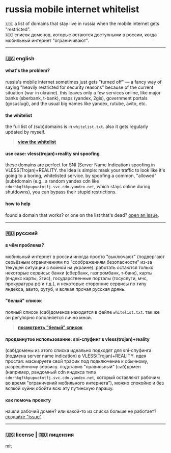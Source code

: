# russia mobile internet whitelist

🇺🇸 a list of domains that stay live in russia when the mobile internet gets "restricted".
<br>
🇷🇺 список доменов, которые остаются доступными в россии, когда мобильный интернет "ограничивают".

---

### **🇺🇸 english**

#### what's the problem?

russia's mobile internet sometimes just gets "turned off" — a fancy way of saying "heavily restricted for security reasons" because of the current situation (war in ukraine). this leaves only a few services online, like major banks (sberbank, t-bank), maps (yandex, 2gis), government portals (gosuslugi), and the usual big names like yandex, rutube, avito, etc.

#### the whitelist

the full list of (sub)domains is in `whitelist.txt`. also it gets regularly updated by myself.

> **[view the whitelist](./whitelist.txt)**

#### use case: vless(trojan)+reality sni spoofing

these domains are perfect for SNI (Server Name Indication) spoofing in VLESS(Trojan)+REALITY. the idea is simple: mask your traffic to look like it's going to a boring, whitelisted service. by spoofing a common, "allowed" (sub)domain (e.g., a random yandex cdn like `cdnrhkgfkkpupuotntfj.svc.cdn.yandex.net`, which stays online during shutdowns), you can bypass their stupid restrictions.

#### how to help

found a domain that works? or one on the list that's dead? [open an issue](https://github.com/hxehex/russia-mobile-internet-whitelist/issues).

---

### **🇷🇺 русский**

#### в чём проблема?

мобильный интернет в россии иногда просто "выключают" (подвергают серьёзным ограничениям по "соображениям безопасности" из-за текущей ситуации с войной на украине). работать остаются только некоторые сервисы: банки (сбербанк, газпромбанк, т-банк), карты (яндекс карты, 2гис), государственные порталы (госуслуги, мчс, прокуратура рф и т.д.), и некоторые сторонние сервисы по типу яндекса, авито, рутуб, и всякая прочая русская дрянь.

#### "белый" список

полный список (саб)доменов находится в файле `whitelist.txt`. так же он регулярно пополняется лично мной.

> **[посмотреть "белый" список](./whitelist.txt)**

#### продвинутое использование: sni-спуфинг в vless(trojan)+reality

(саб)домены из этого списка идеально подходят для sni-спуфинга (подмена server name indication) в VLESS(Trojan)+REALITY. идея простая: маскируете свой трафик под подключение к обычному, разрешённому сервису. подставив "правильный" (саб)домен (например, рандомный cdn яндекса типа `cdnrhkgfkkpupuotntfj.svc.cdn.yandex.net`, который оставляют рабочим во время "ограничений мобильного интернета"), можно спокойно и без всякой хуйни обойти всю эту путинскую парашу.

#### как помочь проекту

нашли рабочий домен? или какой-то из списка больше не работает? [создайте "issue"](https://github.com/hxehex/russia-mobile-internet-whitelist/issues).

---

### 🇺🇸 license | 🇷🇺 лицензия

mit
